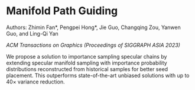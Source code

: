 # Manifold Path Guiding

Authors: Zhimin Fan*, Pengpei Hong*, Jie Guo, Changqing Zou, Yanwen Guo, and Ling-Qi Yan

_ACM Transactions on Graphics (Proceedings of SIGGRAPH ASIA 2023)_

We propose a solution to importance sampling specular chains by extending specular manifold sampling with importance probability distributions reconstructed from historical samples for better seed placement. This outperforms state-of-the-art unbiased solutions with up to 40× variance reduction.

